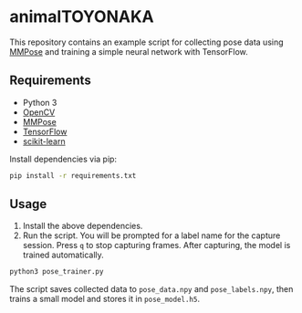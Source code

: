 # animalTOYONAKA

This repository contains an example script for collecting pose data using [MMPose](https://github.com/open-mmlab/mmpose) and training a simple neural network with TensorFlow.

## Requirements

- Python 3
- [OpenCV](https://pypi.org/project/opencv-python/)
- [MMPose](https://github.com/open-mmlab/mmpose)
- [TensorFlow](https://www.tensorflow.org/)
- [scikit-learn](https://scikit-learn.org/)

Install dependencies via pip:

```bash
pip install -r requirements.txt
```

## Usage

1. Install the above dependencies.
2. Run the script. You will be prompted for a label name for the capture session. Press `q` to stop capturing frames. After capturing, the model is trained automatically.

```bash
python3 pose_trainer.py
```

The script saves collected data to `pose_data.npy` and `pose_labels.npy`, then trains a small model and stores it in `pose_model.h5`.
